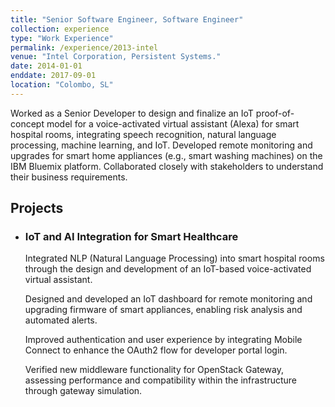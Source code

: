 ```yaml
---
title: "Senior Software Engineer, Software Engineer"
collection: experience
type: "Work Experience"
permalink: /experience/2013-intel
venue: "Intel Corporation, Persistent Systems."
date: 2014-01-01
enddate: 2017-09-01
location: "Colombo, SL"
---
```


Worked as a Senior Developer to design and finalize an IoT proof-of-concept model for a voice-activated virtual assistant (Alexa) for smart hospital rooms, integrating speech recognition, natural language processing, machine learning, and IoT. Developed remote monitoring and upgrades for smart home appliances (e.g., smart washing machines) on the IBM Bluemix platform. Collaborated closely with stakeholders to understand their business requirements.

<h2>Projects</h2>

<ul>
  <li>
    <h3>IoT and AI Integration for Smart Healthcare</h3>
    <p>Integrated NLP (Natural Language Processing) into smart hospital rooms through the design and development of an IoT-based voice-activated virtual assistant.</p>
    <p>Designed and developed an IoT dashboard for remote monitoring and upgrading firmware of smart appliances, enabling risk analysis and automated alerts.</p>
    <p>Improved authentication and user experience by integrating Mobile Connect to enhance the OAuth2 flow for developer portal login.</p>
    <p>Verified new middleware functionality for OpenStack Gateway, assessing performance and compatibility within the infrastructure through gateway simulation.</p>
  </li>
</ul>